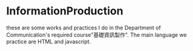 # InformationProduction
these are some works and practices I do in the Department of Communication's required course"基礎資訊製作". The main language we practice are HTML and javascript.
